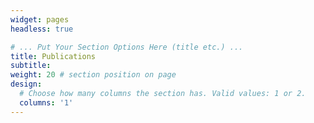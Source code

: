 ```yaml
---
widget: pages
headless: true

# ... Put Your Section Options Here (title etc.) ...
title: Publications
subtitle:
weight: 20 # section position on page
design:
  # Choose how many columns the section has. Valid values: 1 or 2.
  columns: '1'
---
```


